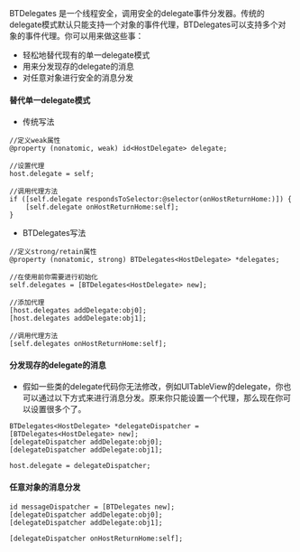 BTDelegates 是一个线程安全，调用安全的delegate事件分发器。传统的delegate模式默认只能支持一个对象的事件代理，BTDelegates可以支持多个对象的事件代理。你可以用来做这些事：
- 轻松地替代现有的单一delegate模式
- 用来分发现存的delegate的消息
- 对任意对象进行安全的消息分发



#### 替代单一delegate模式
- 传统写法
```
//定义weak属性
@property (nonatomic, weak) id<HostDelegate> delegate;

//设置代理
host.delegate = self;

//调用代理方法
if ([self.delegate respondsToSelector:@selector(onHostReturnHome:)]) {
    [self.delegate onHostReturnHome:self];
}

```
- BTDelegates写法
```
//定义strong/retain属性
@property (nonatomic, strong) BTDelegates<HostDelegate> *delegates; 

//在使用前你需要进行初始化
self.delegates = [BTDelegates<HostDelegate> new];

//添加代理
[host.delegates addDelegate:obj0];
[host.delegates addDelegate:obj1];

//调用代理方法
[self.delegates onHostReturnHome:self];
```



#### 分发现存的delegate的消息
- 假如一些类的delegate代码你无法修改，例如UITableView的delegate，你也可以通过以下方式来进行消息分发。原来你只能设置一个代理，那么现在你可以设置很多个了。
```
BTDelegates<HostDelegate> *delegateDispatcher = [BTDelegates<HostDelegate> new];
[delegateDispatcher addDelegate:obj0];
[delegateDispatcher addDelegate:obj1];

host.delegate = delegateDispatcher;
```



#### 任意对象的消息分发
```
id messageDispatcher = [BTDelegates new];
[delegateDispatcher addDelegate:obj0];
[delegateDispatcher addDelegate:obj1];

[delegateDispatcher onHostReturnHome:self];
```
